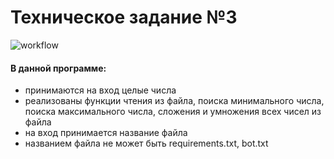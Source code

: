 # Техническое задание №3
![workflow](https://github.com/liliyams/tz3/actions/workflows/auto_tests.yml/badge.svg)
#### В данной программе: 
- принимаются на вход целые числа
- реализованы функции чтения из файла, поиска минимального числа, поиска максимального числа, сложения и умножения всех чисел из файла
- на вход принимается название файла
- названием файла не может быть requirements.txt, bot.txt